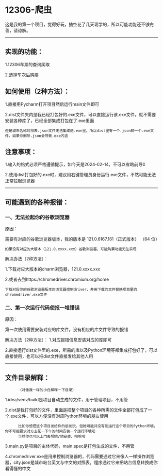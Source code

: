 # 12306-爬虫
这是我的第一个项目，觉得好玩，抽空花了几天现学的，所以可能功能还不够完善，请谅解。
***
## 实现的功能：

1.12306车票的查询爬取

2.选择车次后购票

## 如何使用（2种方法）：

1.直接用Pycharm打开项目然后运行main文件即可

2.dist文件夹内是我已经打包好的.exe文件，可以直接运行该.exe文件，就不需要安装各种库了，已经全部集成打包在了.exe里面
          
    但是城市名称对照表.json文件无法集成进.exe里，所以dist里有一个.json和一个.exe文件，如果你删除.json会导致.exe闪退
    

## 注意事项：

1.输入的格式必须严格遵循提示，如今天是2024-02-14，不可以省略前导0

2.使用dist打包好的.exe时，建议用右键管理员身份运行.exe文件，不然可能无法正常拉起浏览器


***
## 可能遇到的各种报错：

### 一、无法拉起你的谷歌浏览器

原因：

需要有对应的谷歌浏览器版本，我的版本是 121.0.6167.161（正式版本） （64 位）

    如果没有对应的大版本（121.0.xxxx.xxx）谷歌浏览器，可能购票功能无法实现

解决办法（2种方法）：

  1.下载对应大版本的charm浏览器，121.0.xxxx.xxx
  
  2.或者去到https://chromedriver.chromium.org/home
  
    下载对应你的谷歌浏览器版本的浏览器控制driver，并用下载的文件替换项目里的chromedriver.exe文件

### 二、第一次运行代码使报一堆错误

原因：

第一次使用需要安装对应的库文件，没有相应的库文件导致的报错

解决方法（2种方法）：
1.对应报错信息安装对应的库即可

2.直接运行dist文件里的.exe，所需的库以及Python环境等都集成打包好了，可以直接使用，也可以把dist文件直接发给其他人用

***
## 文件目录解释：
          （对像我一样的小白解释一下目录）

1.idea/venv/build是项目自动生成的文件，用于管理项目，不用管

2.dist是我打包好的文件，里面是把整个项目的各种所需的文件全部打包成了一个.exe文件，可以方便没有对应Python环境的朋友使用

          比如你想把这个项目发给你的朋友玩，但她可能并没有能运行这个项目的Python环境，你不可能要求对方去花一下午的时间安装一个运行环境吧
          当然你也可以上门去帮她/他安装，哈哈哈
3.main.py是项目的主体代码，main.spec是打包生成的文件，不用管

4.chromedriver.exe是用来控制浏览器的，代码需要通过它来像人一样操作浏览器，city.json是城市站台英文与中文的对照表，程序通过它来把站台信息转换成你看得懂的中文
